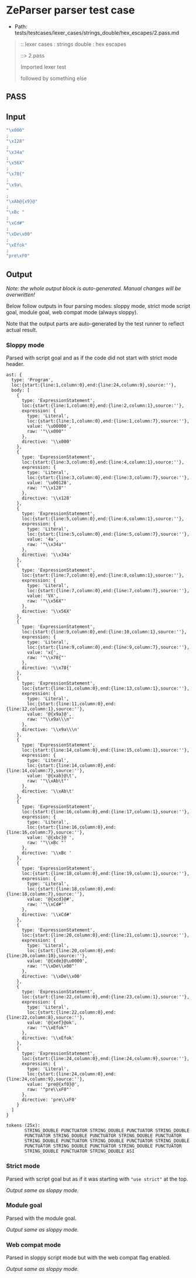 # ZeParser parser test case

- Path: tests/testcases/lexer_cases/strings_double/hex_escapes/2.pass.md

> :: lexer cases : strings double : hex escapes
>
> ::> 2.pass
>
> Imported lexer test
>
> followed by something else

## PASS

## Input

`````js
"\x000"
;
"\x128"
;
"\x34a"
;
"\x56X"
;
"\x78{"
;
"\x9a\
"
;
"\xAb@{x9}@"
;
"\xBc "
;
"\xCd#"
;
"\xDe\x00"
;
"\xEfok"
;
"pre\xF0"
`````

## Output

_Note: the whole output block is auto-generated. Manual changes will be overwritten!_

Below follow outputs in four parsing modes: sloppy mode, strict mode script goal, module goal, web compat mode (always sloppy).

Note that the output parts are auto-generated by the test runner to reflect actual result.

### Sloppy mode

Parsed with script goal and as if the code did not start with strict mode header.

`````
ast: {
  type: 'Program',
  loc:{start:{line:1,column:0},end:{line:24,column:9},source:''},
  body: [
    {
      type: 'ExpressionStatement',
      loc:{start:{line:1,column:0},end:{line:2,column:1},source:''},
      expression: {
        type: 'Literal',
        loc:{start:{line:1,column:0},end:{line:1,column:7},source:''},
        value: '\u00000',
        raw: '"\\x000"'
      },
      directive: '\\x000'
    },
    {
      type: 'ExpressionStatement',
      loc:{start:{line:3,column:0},end:{line:4,column:1},source:''},
      expression: {
        type: 'Literal',
        loc:{start:{line:3,column:0},end:{line:3,column:7},source:''},
        value: '\u00128',
        raw: '"\\x128"'
      },
      directive: '\\x128'
    },
    {
      type: 'ExpressionStatement',
      loc:{start:{line:5,column:0},end:{line:6,column:1},source:''},
      expression: {
        type: 'Literal',
        loc:{start:{line:5,column:0},end:{line:5,column:7},source:''},
        value: '4a',
        raw: '"\\x34a"'
      },
      directive: '\\x34a'
    },
    {
      type: 'ExpressionStatement',
      loc:{start:{line:7,column:0},end:{line:8,column:1},source:''},
      expression: {
        type: 'Literal',
        loc:{start:{line:7,column:0},end:{line:7,column:7},source:''},
        value: 'VX',
        raw: '"\\x56X"'
      },
      directive: '\\x56X'
    },
    {
      type: 'ExpressionStatement',
      loc:{start:{line:9,column:0},end:{line:10,column:1},source:''},
      expression: {
        type: 'Literal',
        loc:{start:{line:9,column:0},end:{line:9,column:7},source:''},
        value: 'x{',
        raw: '"\\x78{"'
      },
      directive: '\\x78{'
    },
    {
      type: 'ExpressionStatement',
      loc:{start:{line:11,column:0},end:{line:13,column:1},source:''},
      expression: {
        type: 'Literal',
        loc:{start:{line:11,column:0},end:{line:12,column:1},source:''},
        value: '@{x9a}@',
        raw: '"\\x9a\\\n"'
      },
      directive: '\\x9a\\\n'
    },
    {
      type: 'ExpressionStatement',
      loc:{start:{line:14,column:0},end:{line:15,column:1},source:''},
      expression: {
        type: 'Literal',
        loc:{start:{line:14,column:0},end:{line:14,column:7},source:''},
        value: '@{xab}@\t',
        raw: '"\\xAb\t"'
      },
      directive: '\\xAb\t'
    },
    {
      type: 'ExpressionStatement',
      loc:{start:{line:16,column:0},end:{line:17,column:1},source:''},
      expression: {
        type: 'Literal',
        loc:{start:{line:16,column:0},end:{line:16,column:7},source:''},
        value: '@{xbc}@ ',
        raw: '"\\xBc "'
      },
      directive: '\\xBc '
    },
    {
      type: 'ExpressionStatement',
      loc:{start:{line:18,column:0},end:{line:19,column:1},source:''},
      expression: {
        type: 'Literal',
        loc:{start:{line:18,column:0},end:{line:18,column:7},source:''},
        value: '@{xcd}@#',
        raw: '"\\xCd#"'
      },
      directive: '\\xCd#'
    },
    {
      type: 'ExpressionStatement',
      loc:{start:{line:20,column:0},end:{line:21,column:1},source:''},
      expression: {
        type: 'Literal',
        loc:{start:{line:20,column:0},end:{line:20,column:10},source:''},
        value: '@{xde}@\u0000',
        raw: '"\\xDe\\x00"'
      },
      directive: '\\xDe\\x00'
    },
    {
      type: 'ExpressionStatement',
      loc:{start:{line:22,column:0},end:{line:23,column:1},source:''},
      expression: {
        type: 'Literal',
        loc:{start:{line:22,column:0},end:{line:22,column:8},source:''},
        value: '@{xef}@ok',
        raw: '"\\xEfok"'
      },
      directive: '\\xEfok'
    },
    {
      type: 'ExpressionStatement',
      loc:{start:{line:24,column:0},end:{line:24,column:9},source:''},
      expression: {
        type: 'Literal',
        loc:{start:{line:24,column:0},end:{line:24,column:9},source:''},
        value: 'pre@{xf0}@',
        raw: '"pre\\xF0"'
      },
      directive: 'pre\\xF0'
    }
  ]
}

tokens (25x):
       STRING_DOUBLE PUNCTUATOR STRING_DOUBLE PUNCTUATOR STRING_DOUBLE
       PUNCTUATOR STRING_DOUBLE PUNCTUATOR STRING_DOUBLE PUNCTUATOR
       STRING_DOUBLE PUNCTUATOR STRING_DOUBLE PUNCTUATOR STRING_DOUBLE
       PUNCTUATOR STRING_DOUBLE PUNCTUATOR STRING_DOUBLE PUNCTUATOR
       STRING_DOUBLE PUNCTUATOR STRING_DOUBLE ASI
`````

### Strict mode

Parsed with script goal but as if it was starting with `"use strict"` at the top.

_Output same as sloppy mode._

### Module goal

Parsed with the module goal.

_Output same as sloppy mode._

### Web compat mode

Parsed in sloppy script mode but with the web compat flag enabled.

_Output same as sloppy mode._
